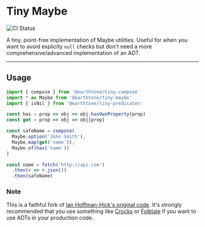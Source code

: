 # Tiny Maybe

![CI Status](https://travis-ci.org/earthtone/tiny-maybe.svg?branch=master)

A tiny, point-free implementation of Maybe utilities. Useful for when you want to avoid explicity `null` checks but don't need a more comprehensive/advanced implementation of an ADT.

---


## Usage

```js
import { compose } from '@earthtone/tiny-compose'
import * as Maybe from '@earthtone/tiny-maybe'
import { isNil } from '@earthtone/tiny-predicates'

const has = prop => obj => obj.hasOwnProperty(prop)
const get = prop => obj => obj[prop]

const safeName = compose(
  Maybe.option('John Smith'),
  Maybe.map(get('name')),
  Maybe.of(has('name'))
)

const name = fetch('http://api.com')
  .then(r => r.json())
  .then(safeName)
```

### Note

This is a faithful fork of [Ian Hoffman-Hick's original code](https://github.com/evilsoft/eggheadio-functional). It's strongly recommended that you use something like [Crocks](https://crocks.dev/) or [Folktale](https://folktale.origamitower.com/) if you want to use ADTs in your production code.
